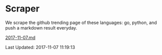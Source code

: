 # Scraper

We scrape the github trending page of these languages: go, python, and push a markdown result everyday.

[2017-11-07.md](https://github.com/borays/Scraper/blob/master/2017-11-07.md)

Last Updated: 2017-11-07 11:19:13